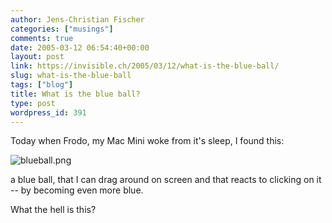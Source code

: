 ```yaml
---
author: Jens-Christian Fischer
categories: ["musings"]
comments: true
date: 2005-03-12 06:54:40+00:00
layout: post
link: https://invisible.ch/2005/03/12/what-is-the-blue-ball/
slug: what-is-the-blue-ball
tags: ["blog"]
title: What is the blue ball?
type: post
wordpress_id: 391
---
```


Today when Frodo, my Mac Mini woke from it's sleep, I found this:

![blueball.png](/images/blueball.png)

a blue ball, that I can drag around on screen and that reacts to clicking on it -- by becoming even more blue.

What the hell is this?

